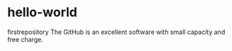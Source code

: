 # hello-world
firstrepository
The GitHub is an excellent software with small capacity and free charge.

